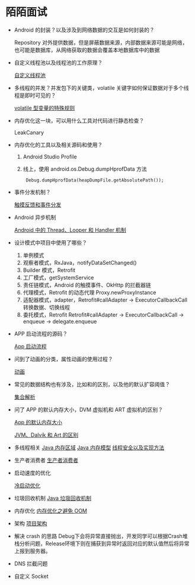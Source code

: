 # 陌陌面试

- Android 的封装？以及涉及到网络数据的交互是如何封装的？

    Repository 对外提供数据，但是屏蔽数据来源，内部数据来源可能是网络，也可能是数据库，从网络获取的数据会覆盖本地数据库中的数据

- 自定义线程池以及线程池的工作原理？

    [自定义线程池](./2.自定义线程池.md)

- 多线程的并发？并发包下的关键类，volatile 关键字如何保证数据对于多个线程是即时可见的？

    [volatile 型变量的特殊规则](https://www.notion.so/f6e86a81-6546-4671-b022-629f307fe400) 

- 内存优化这一块，可以用什么工具对代码进行静态检查？

    LeakCanary

- 内存优化的工具以及相关源码和使用？
    1. Android Studio Profile
    2. 线上，使用 android.os.Debug.dumpHprofData 方法

            Debug.dumpHprofData(heapDumpFile.getAbsolutePath());

- 事件分发机制？

    [触摸反馈和事件分发](https://www.notion.so/441c723b-adef-481b-81e6-a0708c217072) 

- Android 异步机制

    [Android 中的 Thread、Looper 和 Handler 机制](https://www.notion.so/5db1aa18-075b-4165-aec3-e62beac1a5dd) 

- 设计模式中项目中使用了哪些？
    1. 单例模式
    2. 观察者模式，RxJava，notifyDataSetChanged()
    3. Builder 模式，Retrofit 
    4. 工厂模式，getSystemService
    5. 责任链模式，Android 的触摸事件、OkHttp 的拦截器链
    6. 代理模式，Retrofit 的动态代理 Proxy.newProxyInstance
    7. 适配器模式，adapter，Retrofit#callAdapter → ExecutorCallbackCall 转换数据、切换线程
    8. 委托模式，Retrofit Retrofit#callAdapter → ExecutorCallbackCall → enqueue → delegate.enqueue
- APP 启动流程的源码？

    [App 启动流程](https://www.notion.so/ad0952d5-44ed-4f83-9b36-f3b0e02df38f) 

- 问到了动画的分类，属性动画的使用过程？

    [动画](https://www.notion.so/7fa2d1a6-2560-405a-810a-a4828eb0fe3f) 

- 常见的数据结构也有涉及，比如和的区别，以及他的默认扩容阈值？

    [集合解析](https://www.notion.so/c817f2c6-cbe5-45fe-bb31-1fec8e7f4160) 

- 问了 APP 的默认内存大小，DVM 虚拟机和 ART 虚拟机的区别？

    [App 的默认内存大小](https://www.notion.so/efa6059b-869c-4c72-9319-7b3b04ca50cd)

    [JVM、Dalvik 和 Art 的区别](https://www.notion.so/78321cd2-bbc0-43f6-ae80-1797c09eb7f2)

- 多线程相关
[Java 内存区域](https://www.notion.so/2e760f4d-4783-4d77-93c9-355445ffdf14) 
[Java 内存模型](https://www.notion.so/44c11949-7c93-45a0-8f8a-0a19caa3560f) 
[线程安全以及实现方法](https://www.notion.so/018617b3-ace6-4d82-a0bf-3ca09ffbf164)
- 生产者消费者
[生产者消费者](https://www.notion.so/487dcee5-c393-4d36-9fd5-1fb66adada2c)
- 启动速度的优化

    [冷启动优化](https://www.notion.so/9c51922e-0517-4b49-a03a-4642b5a5438a) 

- 垃圾回收机制
[Java 垃圾回收机制](https://www.notion.so/fe599db5-b478-4a3f-9bde-9cce61276c46)
- 内存优化
[内存优化之避免 OOM](https://www.notion.so/85dadad1-f092-479b-9460-7d0349906164)
- 架构
[项目架构](https://www.notion.so/751852ee-b13e-48c6-a97f-9618c9ffcce0)
- 解决 crash 的思路
Debug下会将异常直接抛出，开发同学可以根据Crash堆栈分析问题，Release环境下则在捕获到异常时返回对应的默认值然后将异常上报到服务器。
- DNS 拦截问题
- 自定义 Socket